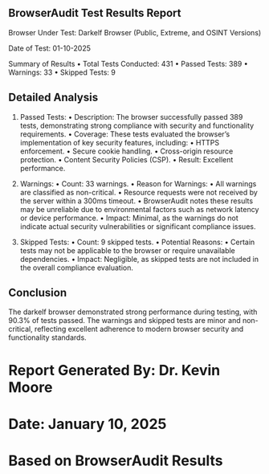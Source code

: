 ## BrowserAudit Test Results Report

Browser Under Test: Darkelf Browser (Public, Extreme, and OSINT Versions)

Date of Test: 01-10-2025

Summary of Results
	•	Total Tests Conducted: 431
	•	Passed Tests: 389
	•	Warnings: 33
	•	Skipped Tests: 9

 ## Detailed Analysis

1. Passed Tests:
	•	Description: The browser successfully passed 389 tests, demonstrating strong compliance with security and functionality requirements.
	•	Coverage: These tests evaluated the browser’s implementation of key security features, including:
	•	HTTPS enforcement.
	•	Secure cookie handling.
	•	Cross-origin resource protection.
	•	Content Security Policies (CSP).
	•	Result: Excellent performance.

2. Warnings:
	•	Count: 33 warnings.
	•	Reason for Warnings:
	•	All warnings are classified as non-critical.
	•	Resource requests were not received by the server within a 300ms timeout.
	•	BrowserAudit notes these results may be unreliable due to environmental factors such as network latency or device performance.
	•	Impact: Minimal, as the warnings do not indicate actual security vulnerabilities or significant compliance issues.

3. Skipped Tests:
	•	Count: 9 skipped tests.
	•	Potential Reasons:
	•	Certain tests may not be applicable to the browser or require unavailable dependencies.
	•	Impact: Negligible, as skipped tests are not included in the overall compliance evaluation.

## Conclusion

The darkelf browser demonstrated strong performance during testing, with 90.3% of tests passed. The warnings and skipped tests are minor and non-critical, reflecting excellent adherence to modern browser security and functionality standards.

# Report Generated By: Dr. Kevin Moore
# Date: January 10, 2025
# Based on BrowserAudit Results

